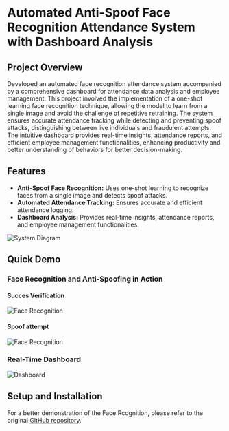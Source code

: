 # Automated Anti-Spoof Face Recognition Attendance System with Dashboard Analysis

## Project Overview

Developed an automated face recognition attendance system accompanied by a comprehensive dashboard for attendance data analysis and employee management. This project involved the implementation of a one-shot learning face recognition technique, allowing the model to learn from a single image and avoid the challenge of repetitive retraining. The system ensures accurate attendance tracking while detecting and preventing spoof attacks, distinguishing between live individuals and fraudulent attempts. The intuitive dashboard provides real-time insights, attendance reports, and efficient employee management functionalities, enhancing productivity and better understanding of behaviors for better decision-making.

## Features

- **Anti-Spoof Face Recognition:** Uses one-shot learning to recognize faces from a single image and detects spoof attacks.
- **Automated Attendance Tracking:** Ensures accurate and efficient attendance logging.
- **Dashboard Analysis:** Provides real-time insights, attendance reports, and employee management functionalities.

![System Diagram](https://your-image-link.com/face-recognition.jpg)

## Quick Demo

### Face Recognition and Anti-Spoofing in Action

#### Succes Verification
![Face Recognition](https://your-image-link.com/face-recognition.jpg)

#### Spoof attempt
![Face Recognition](https://your-image-link.com/face-recognition.jpg)

### Real-Time Dashboard
![Dashboard](https://your-image-link.com/dashboard.jpg)

## Setup and Installation

For a better demonstration of the Face Rcognition, please refer to the original [GitHub repository](https://github.com/graduation2024/Attendance-System-Face-Recognition).
